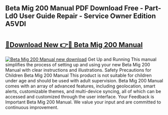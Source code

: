 ## Beta Mig 200 Manual PDF Download Free - Part-Ld0 User Guide Repair - Service Owner Edition A5VDl

# <h2><a href="http://bc68525.oget.top/?id=Beta+Mig+200+Manual">🔗Download New 👉🔴 Beta Mig 200 Manual</a></h2>

[![Beta Mig 200 Manual new download](https://i.imgur.com/5g1atiW.png)](http://bc68525.oget.top/?id=Beta+Mig+200+Manual)
Get Up and Running This manual simplifies the process of setting up and using your new Beta Mig 200 Manual with clear instructions and illustrations. Safety Precautions for Children Beta Mig 200 Manual This product is not suitable for children under age and should be used with adult supervision. Beta Mig 200 Manual comes with an array of advanced features, including geolocation, smart alerts, customizable themes, and multi-device syncing, all of which can be accessed and customized through the user interface. Your Feedback is Important Beta Mig 200 Manual. We value your input and are committed to continuous improvement.
